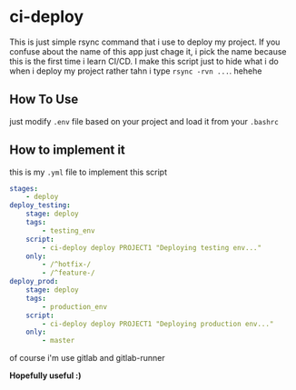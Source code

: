 # ci-deploy

This is just simple rsync command that i use to deploy my project. If you confuse about the name of this app just chage it, i pick the name because this is the first time i learn CI/CD. I make this script just to hide what i do when i deploy my project rather tahn i type `rsync -rvn ...`. hehehe

## How To Use

just modify `.env` file based on your project and load it from your `.bashrc`

## How to implement it

this is my `.yml` file to implement this script

```yml
stages:
    - deploy
deploy_testing:
    stage: deploy
    tags:
        - testing_env
    script:
        - ci-deploy deploy PROJECT1 "Deploying testing env..."
    only:
        - /^hotfix-/
        - /^feature-/
deploy_prod:
    stage: deploy
    tags:
        - production_env
    script:
        - ci-deploy deploy PROJECT1 "Deploying production env..."
    only:
        - master
```

of course i'm use gitlab and gitlab-runner

**Hopefully useful :)**
